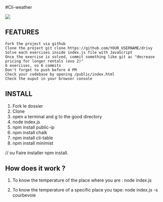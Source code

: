 #Cli-weather

![](http://www.madeliasliveweather.com/Website%20Images/Website%20Logo.jpg)


## FEATURES

    Fork the project via github
    Clone the project git clone https://github.com/YOUR_USERNAME/drivy
    Solve each exercises inside index.js file with JavaScript
    Once the exercise is solved, commit something like git ac "decrease pricing for longer rentals (exo 2)"
    6 exercises, so 6 commits
    Don't forget to push before 4 PM
    Check your codebase by opening /public/index.html
    Check the ouput in your browser console

## INSTALL


1) Fork le dossier
2) Clone
3) open a terminal and g to the good directory
4) node index.js
5) npm install public-ip
6) npm install chalk
7) npm install cli-table
8) npm install minimist

// ou Faire installer npm install.


## How does it work ?

1) To know the temperature of the place where you are :
 node index.js

2) To know the temperature of a specific place you tape:
node index.js -s courbevoie

 
